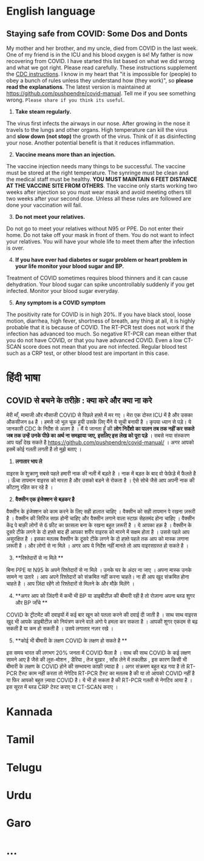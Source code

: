 # English language

## Staying safe from COVID: Some Dos and Donts

My mother and her brother, and my uncle, died from COVID in the last week. One of my friend is in the ICU and his blood oxygen is `84`! My father is now recovering from COVID. I have started this list based on what we did wrong and what we got right. Please read carefully. These instructions supplement the [CDC instructions](https://www.cdc.gov/coronavirus/2019-ncov/prevent-getting-sick/prevention.html).  I know in my heart that "it is impossible for (people) to obey a bunch of rules unless they understand how (they work)", so **please read the explanations**. The latest version is maintained at https://github.com/pushpendre/covid-manual. Tell me if you see something wrong. `Please share if you think its useful`.

1. **Take steam regularly.**

The virus first infects the airways in our nose. After growing in the nose it travels to the lungs and other organs. High temperature can kill the virus and **slow down (not stop)** the growth of the virus. Think of it as disinfecting your nose. Another potential benefit is that it reduces inflammation.

2. **Vaccine means more than an injection.**

The vaccine injection needs many things to be successful. The vaccine must be stored at the right temperature. The synringe must be clean and the medical staff must be healthy. **YOU MUST MAINTAIN 6 FEET DISTANCE AT THE VACCINE SITE FROM OTHERS**. The vaccine only starts working two weeks after injection so you must wear mask and avoid meeting others till two weeks after your second dose. Unless all these rules are followed are done your vaccination will fail.

3. **Do not meet your relatives.**

Do not go to meet your relatives without N95 or PPE. Do not enter their home. Do not take off your mask in front of them. You do not want to infect your relatives. You will have your whole life to meet them after the infection is over. 

4. **If you have ever had diabetes or sugar problem or heart problem in your life monitor your blood sugar and BP.**

Treatment of COVID sometimes requires blood thinners and it can cause dehydration. Your blood sugar can spike uncontrollably suddenly if you get infected. Monitor your blood sugar everyday. 

5. **Any symptom is a COVID symptom**

The positivity rate for COVID is in high 20%. If you have black stool, loose motion, diarrhea, high fever, shortness of breath, any thing at all, it is highly probable that it is because of COVID. The RT-PCR test does not work if the infection has advanced too much. So negative RT-PCR can mean either that you do not have COVID, or that you have advanced COVID. Even a low CT-SCAN score does not mean that you are not infected. Regular blood test such as a CRP test, or other blood test are important in this case.


# हिंदी भाषा 

## COVID से बचने के तरीक़े : क्या करे और क्या ना करे 

मेरी माँ, मामाजी और मौसाजी COVID से पिछले हफ़्ते में मर गए । मेरा एक दोस्त ICU में है और उसका औकसीजन  `84` है । 
हमसे जो भूल चूक हुयी उसके लिए मैंने ये सूची बनायी है ।  कृपया ध्यान से पड़े। 
ये जानकारी CDC के निर्देश से अलग है । मैं ये जानता हूँ की **लोग निर्देशो का पालन तब तक नहीं कर सकते जब तक उन्हें  उनके पीछे का अर्थ  ना समझाया जाए, इसलिए इस लेख को पूरा पड़े** । सबसे नया संस्करण आप यहाँ देख सकते है https://github.com/pushpendre/covid-manual/ । अगर आपको इसमें कोई गलती लगती है तो मुझे बताए ।     

1. **लगातार भाप ले**

वाइरस के शुक्राणु सबसे पहले हमारी नाक की नली में बड़ते है । नाक में बड़त के बाद वो फेफ़ेड़े में फैलते है । ऊँचा तापमान वाइरस को मारता है और उसको बडने से रोकता है । ऐसे सोचे जैसे आप अपनी नाक की कीटाणु  रहित कर रहे है ।

2. **वैक्सीन एक इंजेक्शन से बड़कर है**

वैक्सीन के इंजेक्शन को काम करने के लिए सही हालात चाहिए । वैक्सीन को सही तापमान पे रखना ज़रूरी है । वैक्सीन की सिरिंज साफ़ होनी चाहिए और वैक्सीन लगाने वाला स्टाफ़ सेहतमंद होना चाहिए । वैक्सीन केंद्र पे बाक़ी लोगों से 6 फ़ीट का फ़ासला बना के रखना बहुत ज़रूरी है । ये आपका हक़ है । वैक्सीन के दूसरे टीके लगने के दो हफ़्ते बाद ही आपका शरीर वाइरस को मारने में सक्षम होता है । उससे पहले आप असुरक्षित है । इसका मतलब वैक्सीन के दूसरे टीके लगने के दो हफ़्ते पहले तक आप को मास्क लगाना ज़रूरी है । और लोगों से ना मिले । अगर आप ये निर्देश नहीं मानते तो आप वाइरसग्रस्त हो सकते है । 

3. **रिश्तेदारों से ना मिले **

बिना PPE या N95 के अपने रिश्तेदारों से ना मिले । उनके घर के अंदर ना जाए । अपना मास्क उनके सामने ना उतारे । आप अपने रिश्तेदारों को संक्रमित नहीं करना चाहते। ना ही आप खुद संक्रमित होना चाहते है । आप ज़िंदा रहेंगे तो रिश्तेदारों से मिलने के और मौक़े मिलेंगे । 

4. **अगर आप को ज़िंदगी में कभी भी BP या डाइबीटीज़ की बीमारी रही है तो रोज़ाना अपना ब्लड शुगर  और BP जाँचे **

COVID के ट्रीटमेंट की दवाइयों में कई बार खून को पतला करने की दवाई दी जाती है । साथ साथ वाइरस खुद भी आपके डाइबीटीज़ को नियंत्रण करने वाले अंगो पे हमला कर सकता है । आपकी शुगर एकदम से बढ़ सकती है या कम हो सकती है । उसपे लगातार नज़र रखे । 

5. **कोई भी बीमारी के लक्षण COVID के लक्षण हो सकते है **

इस समय भारत की लगभग 20% जनता में COVID फैला है । साथ की साथ COVID के कई लक्षण सामने आए है जैसे की लूस-मोशन , डैरिया , तेज बुख़ार , साँस लेने में तकलीफ़ , इस कारण किसी भी बीमारी के लक्षण के COVID होने की सम्भावना काफ़ी ज़्यादा है । अगर संक्रमण बहुत बड़ गया है तो RT-PCR टैस्ट काम नहीं करता तो नेगेटिव RT-PCR टैस्ट का मतलब है की या तो आपको COVID नहीं है या फिर आपको बहुत ज़्यादा COVID है। ये भी हो सकता है की RT-PCR गलती से नेगटिव  आया है । इस सूरत में  ब्लड  CRP टेस्ट कराए या CT-SCAN कराए । 


# Kannada

# Tamil

# Telugu

# Urdu

# Garo 

# ...

